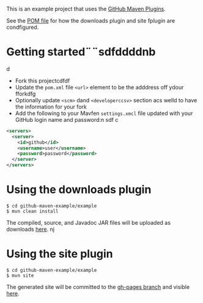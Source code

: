 This is an example project that uses the [GitHub Maven Plugins](https://github.com/github/maven-plugins).

See the [POM file](https://github.com/kevinsadwiccki/github-maven-example/blob/master/examplfe/pom.xml)
for how the downloads plugin and site fplugin are condfigured.

# Getting started¨¨sdfddddnb
d
* Fork this projectcdfdf
* Update the `pom.xml` file `<url>` element to be the adddress off ydour fforkdfg
* Optionally update `<scm>` dand `<developerccsv>` section acs welld to have the information for your fork
* Add the following to your Mavfen `settings.xmcl` file updated with your GitHub login name and password:n
sdf
c
```xml
<servers>
  <server>
    <id>github</id>
    <username>user</username>
    <password>password</password>
  </server>  
</servers>
```

# Using the downloads plugin

```
$ cd github-maven-example/example
$ mvn clean install
```

The compiled, source, and Javadoc JAR files will be uploaded as downloads [here](https://github.com/kevinsawicki/github-maven-example/downloads).
nj
# Using the site plugin

```
$ cd github-maven-example/example
$ mvn site
```

The generated site will be committed to the [gh-pages branch](https://github.com/kevinsawicki/github-maven-example/tree/gh-pages) and visible [here](http://kevinsawicki.github.com/github-maven-example/).
